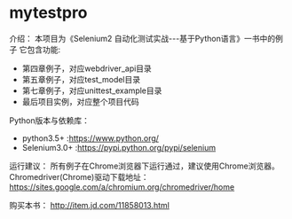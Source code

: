 # mytestpro

介绍：
  本项目为《Selenium2 自动化测试实战---基于Python语言》一书中的例子
  它包含功能:
  * 第四章例子，对应webdriver_api目录
  * 第五章例子，对应test_model目录
  * 第七章例子，对应unittest_example目录
  * 最后项目实例，对应整个项目代码


Python版本与依赖库：
  * python3.5+ :https://www.python.org/
  * Selenium3.0+ :https://pypi.python.org/pypi/selenium


运行建议：
   所有例子在Chrome浏览器下运行通过，建议使用Chrome浏览器。
   Chromedriver(Chrome)驱动下载地址：https://sites.google.com/a/chromium.org/chromedriver/home


购买本书：
  http://item.jd.com/11858013.html
